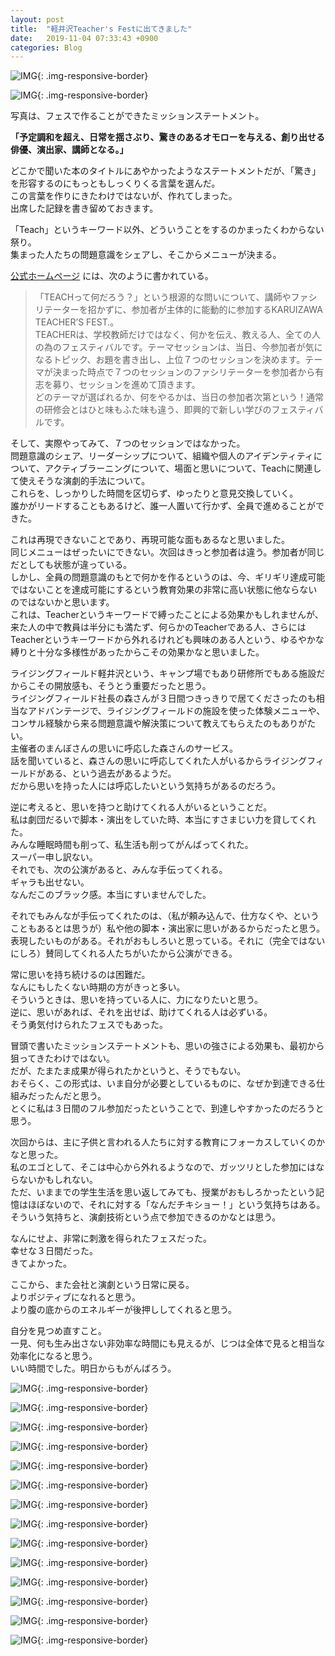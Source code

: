 ```yaml
---
layout: post
title:  "軽井沢Teacher's Festに出てきました"
date:   2019-11-04 07:33:43 +0900
categories: Blog
---
```


![IMG]({{site.baseurl}}/img/20191104_13.jpg){: .img-responsive-border} 

![IMG]({{site.baseurl}}/img/20191104_01.JPG){: .img-responsive-border} 

写真は、フェスで作ることができたミッションステートメント。

**「予定調和を超え、日常を揺さぶり、驚きのあるオモローを与える、創り出せる俳優、演出家、講師となる。」**

どこかで聞いた本のタイトルにあやかったようなステートメントだが、「驚き」を形容するのにもっともしっくりくる言葉を選んだ。  
この言葉を作りにきたわけではないが、作れてしまった。  
出席した記録を書き留めておきます。

「Teach」というキーワード以外、どういうことをするのかまったくわからない祭り。  
集まった人たちの問題意識をシェアし、そこからメニューが決まる。

[公式ホームページ](https://www.art-loving2016.com/teachers-fest-karuizawa) には、次のように書かれている。

> 「TEACHって何だろう？」という根源的な問いについて、講師やファシリテーターを招かずに、参加者が主体的に能動的に参加するKARUIZAWA TEACHER’S FEST.。  
​TEACHERは、学校教師だけではなく、何かを伝え、教える人、全ての人の為のフェスティバルです。テーマセッションは、当日、今参加者が気になるトピック、お題を書き出し、上位７つのセッションを決めます。テーマが決まった時点で７つのセッションのファシリテーターを参加者から有志を募り、セッションを進めて頂きます。  
​どのテーマが選ばれるか、何をやるかは、当日の参加者次第という！通常の研修会とはひと味もふた味も違う、即興的で新しい学びのフェスティバルです。

そして、実際やってみて、７つのセッションではなかった。  
問題意識のシェア、リーダーシップについて、組織や個人のアイデンティティについて、アクティブラーニングについて、場面と思いについて、Teachに関連して使えそうな演劇的手法について。  
これらを、しっかりした時間を区切らず、ゆったりと意見交換していく。  
誰かがリードすることもあるけど、誰一人置いて行かず、全員で進めることができた。

これは再現できないことであり、再現可能な面もあるなと思いました。  
同じメニューはぜったいにできない。次回はきっと参加者は違う。参加者が同じだとしても状態が違っている。  
しかし、全員の問題意識のもとで何かを作るというのは、今、ギリギリ達成可能ではないことを達成可能にするという教育効果の非常に高い状態に他ならないのではないかと思います。  
これは、Teacherというキーワードで縛ったことによる効果かもしれませんが、来た人の中で教員は半分にも満たず、何らかのTeacherである人、さらにはTeacherというキーワードから外れるけれども興味のある人という、ゆるやかな縛りと十分な多様性があったからこその効果かなと思いました。

ライジングフィールド軽井沢という、キャンプ場でもあり研修所でもある施設だからこその開放感も、そうとう重要だったと思う。  
ライジングフィールド社長の森さんが３日間つきっきりで居てくださったのも相当なアドバンテージで、ライジングフィールドの施設を使った体験メニューや、コンサル経験から来る問題意識や解決策について教えてもらえたのもありがたい。  
主催者のまんぼさんの思いに呼応した森さんのサービス。  
話を聞いていると、森さんの思いに呼応してくれた人がいるからライジングフィールドがある、という過去があるようだ。  
だから思いを持った人には呼応したいという気持ちがあるのだろう。

逆に考えると、思いを持つと助けてくれる人がいるということだ。  
私は劇団だるいで脚本・演出をしていた時、本当にすさまじい力を貸してくれた。  
みんな睡眠時間も削って、私生活も削ってがんばってくれた。  
スーパー申し訳ない。  
それでも、次の公演があると、みんな手伝ってくれる。  
ギャラも出せない。  
なんだこのブラック感。本当にすいませんでした。

それでもみんなが手伝ってくれたのは、（私が頼み込んで、仕方なくや、ということもあるとは思うが）私や他の脚本・演出家に思いがあるからだったと思う。  
表現したいものがある。それがおもしろいと思っている。それに（完全ではないにしろ）賛同してくれる人たちがいたから公演ができる。

常に思いを持ち続けるのは困難だ。  
なんにもしたくない時期の方がきっと多い。  
そういうときは、思いを持っている人に、力になりたいと思う。  
逆に、思いがあれば、それを出せば、助けてくれる人は必ずいる。  
そう勇気付けられたフェスでもあった。

冒頭で書いたミッションステートメントも、思いの強さによる効果も、最初から狙ってきたわけではない。  
だが、たまたま成果が得られたかというと、そうでもない。  
おそらく、この形式は、いま自分が必要としているものに、なぜか到達できる仕組みだったんだと思う。  
とくに私は３日間のフル参加だったということで、到達しやすかったのだろうと思う。

次回からは、主に子供と言われる人たちに対する教育にフォーカスしていくのかなと思った。  
私のエゴとして、そこは中心から外れるようなので、ガッツリとした参加にはならないかもしれない。  
ただ、いままでの学生生活を思い返してみても、授業がおもしろかったという記憶はほぼないので、それに対する「なんだチキショー！」という気持ちはある。  
そういう気持ちと、演劇技術という点で参加できるのかなとは思う。

なんにせよ、非常に刺激を得られたフェスだった。  
幸せな３日間だった。  
きてよかった。

ここから、また会社と演劇という日常に戻る。  
よりポジティブになれると思う。  
より腹の底からのエネルギーが後押ししてくれると思う。

自分を見つめ直すこと。  
一見、何も生み出さない非効率な時間にも見えるが、じつは全体で見ると相当な効率化になると思う。  
いい時間でした。明日からもがんばろう。


![IMG]({{site.baseurl}}/img/20191104_02.JPG){: .img-responsive-border} 

![IMG]({{site.baseurl}}/img/20191104_03.JPG){: .img-responsive-border} 

![IMG]({{site.baseurl}}/img/20191104_04.JPG){: .img-responsive-border} 

![IMG]({{site.baseurl}}/img/20191104_05.JPG){: .img-responsive-border} 

![IMG]({{site.baseurl}}/img/20191104_06.JPG){: .img-responsive-border} 

![IMG]({{site.baseurl}}/img/20191104_07.JPG){: .img-responsive-border} 

![IMG]({{site.baseurl}}/img/20191104_08.JPG){: .img-responsive-border} 

![IMG]({{site.baseurl}}/img/20191104_09.JPG){: .img-responsive-border} 

![IMG]({{site.baseurl}}/img/20191104_10.JPG){: .img-responsive-border} 

![IMG]({{site.baseurl}}/img/20191104_11.JPG){: .img-responsive-border} 

![IMG]({{site.baseurl}}/img/20191104_12.JPG){: .img-responsive-border} 

![IMG]({{site.baseurl}}/img/20191104_14.jpg){: .img-responsive-border} 

![IMG]({{site.baseurl}}/img/20191104_15.jpg){: .img-responsive-border} 

![IMG]({{site.baseurl}}/img/20191104_16.jpg){: .img-responsive-border} 
